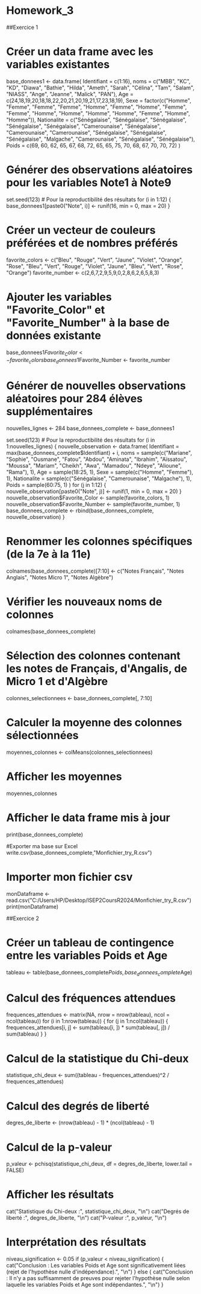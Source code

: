 # Homework_3
##Exercice 1
# Créer un data frame avec les variables existantes
base_donnees1 <- data.frame(
  Identifiant = c(1:16),
  noms = c("MBB", "KC", "KD", "Diawa", "Bathie", "Hilda", "Ameth", "Sarah", "Célina", "Tam", "Salam", "NIASS", "Ange", "Jeanne", "Malick", "PAN"),
  Age = c(24,18,19,20,18,18,22,20,21,20,19,21,17,23,18,19),
  Sexe = factor(c("Homme", "Femme", "Femme", "Femme", "Homme", "Femme", "Homme", "Femme", "Femme", "Homme", "Homme", "Homme", "Homme", "Femme", "Homme", "Homme")),
  Nationalite = c("Sénégalaise", "Sénégalaise", "Sénégalaise", "Sénégalaise", "Sénégalaise", "Camerounaise", "Sénégalaise", "Camerounaise", "Camerounaise", "Sénégalaise", "Sénégalaise", "Sénégalaise", "Malgache", "Camerounaise", "Sénégalaise", "Sénégalaise"),
  Poids = c(69, 60, 62, 65, 67, 68, 72, 65, 65, 75, 70, 68, 67, 70, 70, 72)
)

# Générer des observations aléatoires pour les variables Note1 à Note9
set.seed(123)  # Pour la reproductibilité des résultats
for (i in 1:12) {
  base_donnees1[paste0("Note", i)] <- runif(16, min = 0, max = 20)
}

# Créer un vecteur de couleurs préférées et de nombres préférés
favorite_colors <- c("Bleu", "Rouge", "Vert", "Jaune", "Violet", "Orange", "Rose", "Bleu", "Vert", "Rouge", "Violet", "Jaune", "Bleu", "Vert", "Rose", "Orange")
favorite_number <- c(2,6,7,2,9,5,9,0,2,8,6,2,6,5,8,3)

# Ajouter les  variables "Favorite_Color" et "Favorite_Number" à la base de données existante
base_donnees1$Favorite_Color <- favorite_colors
base_donnees1$Favorite_Number <- favorite_number

# Générer de nouvelles observations aléatoires pour 284 élèves supplémentaires
nouvelles_lignes <- 284
base_donnees_complete <- base_donnees1

set.seed(123)  # Pour la reproductibilité des résultats
for (i in 1:nouvelles_lignes) {
  nouvelle_observation <- data.frame(
    Identifiant = max(base_donnees_complete$Identifiant) + i,
    noms = sample(c("Mariane", "Sophie", "Ousmane", "Fatou", "Abdou", "Aminata", "Ibrahim", "Aïssatou", "Moussa", "Mariam", "Cheikh", "Awa", "Mamadou", "Ndeye", "Alioune", "Rama"), 1),
    Age = sample(18:25, 1),
    Sexe = sample(c("Homme", "Femme"), 1),
    Nationalite = sample(c("Sénégalaise", "Camerounaise", "Malgache"), 1),
    Poids = sample(60:75, 1)
  )
  for (j in 1:12) {
    nouvelle_observation[paste0("Note", j)] <- runif(1, min = 0, max = 20)
  }
  nouvelle_observation$Favorite_Color <- sample(favorite_colors, 1)
  nouvelle_observation$Favorite_Number <- sample(favorite_number, 1)
  base_donnees_complete <- rbind(base_donnees_complete, nouvelle_observation)
}

# Renommer les colonnes spécifiques (de la 7e à la 11e)
colnames(base_donnees_complete)[7:10] <- c("Notes Français", "Notes Anglais", "Notes Micro 1", "Notes Algèbre")

# Vérifier les nouveaux noms de colonnes
colnames(base_donnees_complete)

# Sélection des colonnes contenant les notes de Français, d'Angalis, de Micro 1 et d'Algèbre
colonnes_selectionnees <- base_donnees_complete[, 7:10]

# Calculer la moyenne des colonnes sélectionnées
moyennes_colonnes <- colMeans(colonnes_selectionnees)

# Afficher les moyennes
moyennes_colonnes


# Afficher le data frame mis à jour
print(base_donnees_complete)

#Exporter ma base sur Excel
write.csv(base_donnees_complete,"Monfichier_try_R.csv")

# Importer mon fichier csv
monDataframe <- read.csv("C:/Users/HP/Desktop/ISEP2CoursR2024/Monfichier_try_R.csv")
print(monDataframe)


##Exercice 2
# Créer un tableau de contingence entre les variables Poids et Age
tableau <- table(base_donnees_complete$Poids, base_donnees_complete$Age)

# Calcul des fréquences attendues
frequences_attendues <- matrix(NA, nrow = nrow(tableau), ncol = ncol(tableau))
for (i in 1:nrow(tableau)) {
  for (j in 1:ncol(tableau)) {
    frequences_attendues[i, j] <- sum(tableau[i, ]) * sum(tableau[, j]) / sum(tableau)
  }
}

# Calcul de la statistique du Chi-deux
statistique_chi_deux <- sum((tableau - frequences_attendues)^2 / frequences_attendues)

# Calcul des degrés de liberté
degres_de_liberte <- (nrow(tableau) - 1) * (ncol(tableau) - 1)

# Calcul de la p-valeur
p_valeur <- pchisq(statistique_chi_deux, df = degres_de_liberte, lower.tail = FALSE)

# Afficher les résultats
cat("Statistique du Chi-deux :", statistique_chi_deux, "\n")
cat("Degrés de liberté :", degres_de_liberte, "\n")
cat("P-valeur :", p_valeur, "\n")

# Interprétation des résultats
niveau_signification <- 0.05
if (p_valeur < niveau_signification) {
  cat("Conclusion : Les variables Poids et Age sont significativement liées (rejet de l'hypothèse nulle d'indépendance).", "\n")
} else {
  cat("Conclusion : Il n'y a pas suffisamment de preuves pour rejeter l'hypothèse nulle selon laquelle les variables Poids et Age sont indépendantes.", "\n")
}

